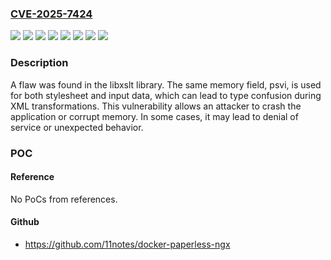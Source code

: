 ### [CVE-2025-7424](https://cve.mitre.org/cgi-bin/cvename.cgi?name=CVE-2025-7424)
![](https://img.shields.io/static/v1?label=Product&message=Red%20Hat%20Enterprise%20Linux%2010&color=blue)
![](https://img.shields.io/static/v1?label=Product&message=Red%20Hat%20Enterprise%20Linux%206&color=blue)
![](https://img.shields.io/static/v1?label=Product&message=Red%20Hat%20Enterprise%20Linux%207&color=blue)
![](https://img.shields.io/static/v1?label=Product&message=Red%20Hat%20Enterprise%20Linux%208&color=blue)
![](https://img.shields.io/static/v1?label=Product&message=Red%20Hat%20Enterprise%20Linux%209&color=blue)
![](https://img.shields.io/static/v1?label=Product&message=Red%20Hat%20OpenShift%20Container%20Platform%204&color=blue)
![](https://img.shields.io/static/v1?label=Version&message=n%2Fa&color=blue)
![](https://img.shields.io/static/v1?label=Vulnerability&message=Access%20of%20Resource%20Using%20Incompatible%20Type%20('Type%20Confusion')&color=brightgreen)

### Description

A flaw was found in the libxslt library. The same memory field, psvi, is used for both stylesheet and input data, which can lead to type confusion during XML transformations. This vulnerability allows an attacker to crash the application or corrupt memory. In some cases, it may lead to denial of service or unexpected behavior.

### POC

#### Reference
No PoCs from references.

#### Github
- https://github.com/11notes/docker-paperless-ngx

